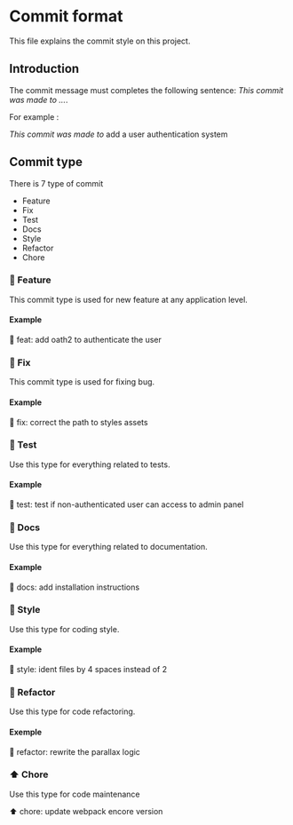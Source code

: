 # Commit format

This file explains the commit style on this project.

## Introduction

The commit message must completes the following sentence: *This commit was made to ...*.

For example :

*This commit was made to* add a user authentication system

## Commit type

There is 7 type of commit
- Feature
- Fix
- Test
- Docs
- Style
- Refactor
- Chore

### :star2: Feature 

This commit type is used for new feature at any application level.

#### Example

:star2: feat: add oath2 to authenticate the user

### :hammer: Fix 

This commit type is used for fixing bug.

#### Example

:hammer: fix: correct the path to styles assets

### :bug: Test 

Use this type for everything related to tests.

#### Example

:bug: test: test if non-authenticated user can access to admin panel

### :pencil: Docs 

Use this type for everything related to documentation.

#### Example

:pencil: docs: add installation instructions

### :art: Style 

Use this type for coding style.

#### Example

:art: style: ident files by 4 spaces instead of 2

### :herb: Refactor

Use this type for code refactoring.

#### Exemple

:herb: refactor: rewrite the parallax logic

### :arrow_up: Chore

Use this type for code maintenance

:arrow_up: chore: update webpack encore version
